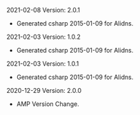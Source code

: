 2021-02-08 Version: 2.0.1
- Generated csharp 2015-01-09 for Alidns.

2021-02-03 Version: 1.0.2
- Generated csharp 2015-01-09 for Alidns.

2021-02-03 Version: 1.0.1
- Generated csharp 2015-01-09 for Alidns.

2020-12-29 Version: 2.0.0
- AMP Version Change.

